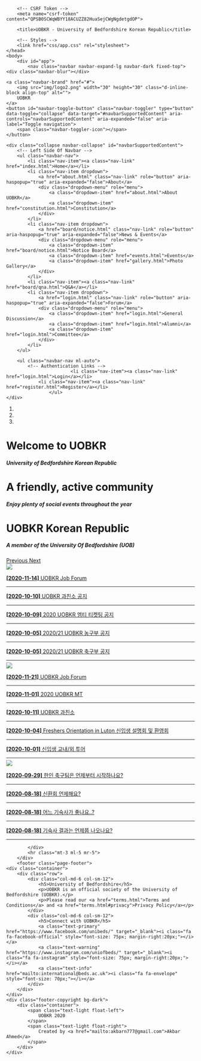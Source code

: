 <!DOCTYPE html>

<html lang="en">

<head>
        <meta charset="utf-8">
        <meta http-equiv="X-UA-Compatible" content="IE=edge">
        <meta name="viewport" content="width=device-width, initial-scale=1">

        <!-- CSRF Token -->
        <meta name="csrf-token" content="QPSB0SCWqWBYY18ACUZZ82HuaSejCWgNgdetgdOP">

        <title>UOBKR - University of Bedfordshire Korean Republic</title>

        <!-- Styles -->
        <link href="css/app.css" rel="stylesheet">
    </head>
    <body>
        <div id="app">
            <nav class="navbar navbar-expand-lg navbar-dark fixed-top">
    <div class="navbar-blur"></div>

    <a class="navbar-brand" href="#">
        <img src="img/logo2.png" width="30" height="30" class="d-inline-block align-top" alt="">
        UOBKR
    </a>
    <button id="navbar-toggle-button" class="navbar-toggler" type="button" data-toggle="collapse" data-target="#navbarSupportedContent" aria-controls="navbarSupportedContent" aria-expanded="false" aria-label="Toggle navigation">
        <span class="navbar-toggler-icon"></span>
    </button>

    <div class="collapse navbar-collapse" id="navbarSupportedContent">
        <!-- Left Side Of Navbar -->
        <ul class="navbar-nav">
            <li class="nav-item"><a class="nav-link" href="index.html">Home</a></li>
            <li class="nav-item dropdown">
                <a href="about.html" class="nav-link" role="button" aria-haspopup="true" aria-expanded="false">About</a>
                <div class="dropdown-menu" role="menu">
                    <a class="dropdown-item" href="about.html">About UOBKR</a>
                    <a class="dropdown-item" href="constitution.html">Constitution</a>
                </div>
            </li>
            <li class="nav-item dropdown">
                <a href="board/notice.html" class="nav-link" role="button" aria-haspopup="true" aria-expanded="false">News & Events</a>
                <div class="dropdown-menu" role="menu">
                    <a class="dropdown-item" href="board/notice.html">Notice Board</a>
                    <a class="dropdown-item" href="events.html">Events</a>
                    <a class="dropdown-item" href="gallery.html">Photo Gallery</a>
                </div>
            </li>
            <li class="nav-item"><a class="nav-link" href="board/qna.html">Q&A</a></li>
            <li class="nav-item dropdown">
                <a href="login.html" class="nav-link" role="button" aria-haspopup="true" aria-expanded="false">Forum</a>
                <div class="dropdown-menu" role="menu">
                    <a class="dropdown-item" href="login.html">General Discussion</a>
                    <a class="dropdown-item" href="login.html">Alumni</a>
                    <a class="dropdown-item" href="login.html">Committee</a>
                </div>
            </li>
        </ul>

        <ul class="navbar-nav ml-auto">
            <!-- Authentication Links -->
                            <li class="nav-item"><a class="nav-link" href="login.html">Login</a></li>
                <li class="nav-item"><a class="nav-link" href="register.html">Register</a></li>
                    </ul>
    </div>
</nav>            	<div id="imgcarousel" class="carousel slide" data-ride="carousel">
	<ol class="carousel-indicators">
		<li data-target="#imgcarousel" data-slide-to="0" class="active"></li>
		<li data-target="#imgcarousel" data-slide-to="1"></li>
		<li data-target="#imgcarousel" data-slide-to="2"></li>
	</ol>
	<div class="carousel-inner">
		<div class="carousel-item active">
			<div class="carousel-image" style="background-image:url('img/stem-box-wide2.jpg');"></div>
			<div class="carousel-caption">
				<h1>Welcome to UOBKR</h1>
				<h5>University of Bedfordshire Korean Republic</h5>
			</div>
		</div>
		<div class="carousel-item">
			<div class="carousel-image" style="background-image:url('img/stem2.jpg');"></div>
			<div class="carousel-caption">
				<h1>A friendly, active community</h1>
				<h5>Enjoy plenty of social events throughout the year</h5>
			</div>
		</div>
		<div class="carousel-item">
			<div class="carousel-image" style="background-image:url('img/stem3.jpg');"></div>
			<div class="carousel-caption">
				<h1>UOBKR Korean Republic</h1>
			   	<h5>A member of the University Of Bedfordshire (UOB)</h5>
			</div>
		</div>
	</div>
	<a class="carousel-control-prev" href="#imgcarousel" role="button" data-slide="prev">
		<span class="carousel-control-prev-icon" aria-hidden="true"></span>
		<span class="sr-only">Previous</span>
	</a>
	<a class="carousel-control-next" href="#imgcarousel" role="button" data-slide="next">
		<span class="carousel-control-next-icon" aria-hidden="true"></span>
		<span class="sr-only">Next</span>
	</a>
</div>
    <div class="card-deck">
        <div class="card">
            <a href="board/notice.html">
                <img class="card-img-top" src="img/internationalbutton.jpg">
            </a>
            <div class="card-body">
                                                            <a href="posts/421">
                            <p class="card-text"><strong>[2020-11-14]</strong> UOBKR Job Forum</p>
                        </a>
                        <hr style="margin-top:5px;margin-bottom:5px;">
                                            <a href="posts/420.html">
                            <p class="card-text"><strong>[2020-10-10]</strong> UOBKR 과친소 공지</p>
                        </a>
                        <hr style="margin-top:5px;margin-bottom:5px;">
                                            <a href="posts/419.html">
                            <p class="card-text"><strong>[2020-10-09]</strong> 2020 UOBKR 엠티 티켓팅 공지</p>
                        </a>
                        <hr style="margin-top:5px;margin-bottom:5px;">
                                            <a href="posts/418.html">
                            <p class="card-text"><strong>[2020-10-05]</strong> 2020/21 UOBKR 농구부 공지</p>
                        </a>
                        <hr style="margin-top:5px;margin-bottom:5px;">
                                            <a href="posts/417.html">
                            <p class="card-text"><strong>[2020-10-05]</strong> 2020/21 UOBKR 축구부 공지</p>
                        </a>
                        <hr style="margin-top:5px;margin-bottom:5px;">
                                                </div>
        </div>
        <div class="card">
            <a href="events.html">
                <img class="card-img-top" src="img/hp-partners-box.jpg">
            </a>
            <div class="card-body">
                                                            <a href="events.html">
                            <p class="card-text"><strong>[2020-11-21]</strong> UOBKR Job Forum</p>
                        </a>
                        <hr style="margin-top:5px;margin-bottom:5px;">
                                            <a href="events.html">
                            <p class="card-text"><strong>[2020-11-01]</strong> 2020 UOBKR MT</p>
                        </a>
                        <hr style="margin-top:5px;margin-bottom:5px;">
                                            <a href="events.html">
                            <p class="card-text"><strong>[2020-10-11]</strong> UOBKR 과친소</p>
                        </a>
                        <hr style="margin-top:5px;margin-bottom:5px;">
                                            <a href="events.html">
                            <p class="card-text"><strong>[2020-10-04]</strong> Freshers Orientation in Luton 신입생 설명회 및 환영회</p>
                        </a>
                        <hr style="margin-top:5px;margin-bottom:5px;">
                                            <a href="events.html">
                            <p class="card-text"><strong>[2020-10-01]</strong> 신입생 교내/외 투어</p>
                        </a>
                        <hr style="margin-top:5px;margin-bottom:5px;">
                                                </div>
        </div>
        <div class="card">
            <a href="board/qna.html">
                <img class="card-img-top" src="img/coursesbutton.jpg">
            </a>
            <div class="card-body">
                                                            <a href="board/qna.html">
                            <p class="card-text"><strong>[2020-09-29]</strong> 한인 축구팀은 언제부터 시작하나요?</p>
                        </a>
                        <hr style="margin-top:5px;margin-bottom:5px;">
                                            <a href="board/qna.html">
                            <p class="card-text"><strong>[2020-08-18]</strong> 신환회 언제해요?</p>
                        </a>
                        <hr style="margin-top:5px;margin-bottom:5px;">
                                            <a href="board/qna.html">
                            <p class="card-text"><strong>[2020-08-18]</strong> 어느 기숙사가 좋나요..?</p>
                        </a>
                        <hr style="margin-top:5px;margin-bottom:5px;">
                                            <a href="board/qna.html">
                            <p class="card-text"><strong>[2020-08-18]</strong> 기숙사 결과는 언제쯤 나오나요?</p>
                        </a>
                        <hr style="margin-top:5px;margin-bottom:5px;">
                                                </div>
        </div>
    </div>
            <div id="parallax-banner" class="pb-5" style="display: none;">
                <div class="container mt-3 mb-3">
                                    </div>
            </div>
            <div id="main-content" class="container">
                                    
            </div>
            <hr class="mt-3 ml-5 mr-5">
        </div>
        <footer class="page-footer">
	<div class="container">
		<div class="row">
			<div class="col-md-6 col-sm-12">
				<h5>University of Bedfordshire</h5>
				<p>UOBKR is an official society of the University of Bedfordshire (UOBKR).</p>
				<p>Please read our <a href="terms.html">Terms and Conditions</a> and <a href="terms.html#privacy">Privacy Policy</a></p>
			</div>
			<div class="col-md-6 col-sm-12">
				<h5>Connect with UOBKR</h5>
				<a class="text-primary" href="https://www.facebook.com/unibeds/" target="_blank"><i class="fa fa-facebook-official" style="font-size: 75px; margin-right:20px;"></i></a>
				<a class="text-warning" href="https://www.instagram.com/uniofbeds/" target="_blank"><i class="fa fa-instagram" style="font-size: 75px; margin-right:20px;"></i></a>
				<a class="text-info" href="mailto:international@beds.ac.uk"><i class="fa fa-envelope" style="font-size: 70px;"></i></a>
			</div>
		</div>
	</div>
	<div class="footer-copyright bg-dark">
		<div class="container">
			<span class="text-light float-left">
				UOBKR 2020
			</span>
			<span class="text-light float-right">
				Created by <a href="mailto:akbarn777@gmail.com">Akbar Ahmed</a>
			</span>
		</div>
	</div>
</footer>
        <!-- Scripts -->
        <script src="js/app.js"></script>
        <script src="js/parallax.min.js"></script>
        <script>
            $(function () {
                $('#navbar-toggle-button').click(function(){
                    var $nav = $("nav");
                    if(!$nav.hasClass('scrolled') && !$('#navbarSupportedContent').hasClass('show')){
                        $nav.toggleClass('scrolled');
                    }else if($nav.hasClass('scrolled') && $('#navbarSupportedContent').hasClass('show') && $(window).scrollTop() <= 310){
                        $nav.toggleClass('scrolled');
                    }
                });

                $(window).scroll(function () {
                    var $nav = $("nav");
                    if(!$nav.hasClass('fix-scroll')){
                        $nav.toggleClass('scrolled', $(this).scrollTop() > 310);
                    }
                });
            });
        </script>
        <script>
	$(function(){
    	$('#imgcarousel').carousel();
	});
</script>
    </body>
	
</html>
